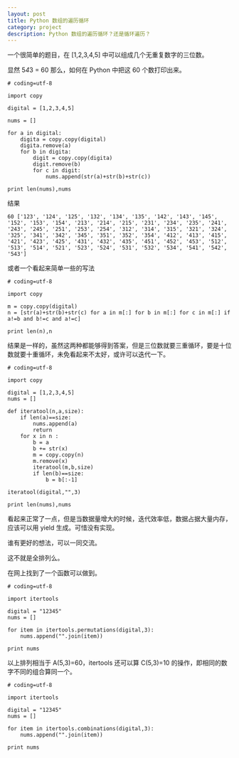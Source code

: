 ```yaml
---
layout: post
title: Python 数组的遍历循环
category: project
description: Python 数组的遍历循环？还是循环遍历？
---
```


一个很简单的题目，在 [1,2,3,4,5] 中可以组成几个无重复数字的三位数。

显然 5*4*3 = 60 那么，如何在 Python 中把这 60 个数打印出来。

```
# coding=utf-8

import copy

digital = [1,2,3,4,5]

nums = []

for a in digital:
    digita = copy.copy(digital)
    digita.remove(a)
    for b in digita:
        digit = copy.copy(digita)
        digit.remove(b)
        for c in digit:
            nums.append(str(a)+str(b)+str(c))

print len(nums),nums
```

结果

```
60 ['123', '124', '125', '132', '134', '135', '142', '143', '145', '152', '153', '154', '213', '214', '215', '231', '234', '235', '241', '243', '245', '251', '253', '254', '312', '314', '315', '321', '324', '325', '341', '342', '345', '351', '352', '354', '412', '413', '415', '421', '423', '425', '431', '432', '435', '451', '452', '453', '512', '513', '514', '521', '523', '524', '531', '532', '534', '541', '542', '543']
```

或者一个看起来简单一些的写法

```
# coding=utf-8

import copy

m = copy.copy(digital)
n = [str(a)+str(b)+str(c) for a in m[:] for b in m[:] for c in m[:] if a!=b and b!=c and a!=c]

print len(n),n
```

结果是一样的，虽然这两种都能够得到答案，但是三位数就要三重循环，要是十位数就要十重循环，未免看起来不太好，或许可以迭代一下。

```
# coding=utf-8

import copy

digital = [1,2,3,4,5]
nums = []

def iteratool(n,a,size):
    if len(a)==size:
        nums.append(a)
        return
    for x in n :
        b = a
        b += str(x)
        m = copy.copy(n)
        m.remove(x)
        iteratool(m,b,size)
        if len(b)==size:
            b = b[:-1]

iteratool(digital,"",3)

print len(nums),nums
```

看起来正常了一点，但是当数据量增大的时候，迭代效率低，数据占据大量内存，应该可以用 yield 生成。可惜没有实现。

谁有更好的想法，可以一同交流。

这不就是全排列么。

在网上找到了一个函数可以做到。

```
# coding=utf-8

import itertools

digital = "12345"
nums = []

for item in itertools.permutations(digital,3):
    nums.append("".join(item))

print nums
```
 
以上排列相当于 A(5,3)=60，itertools 还可以算 C(5,3)=10 的操作，即相同的数字不同的组合算同一个。 

```
# coding=utf-8

import itertools

digital = "12345"
nums = []

for item in itertools.combinations(digital,3):
    nums.append("".join(item))

print nums
```